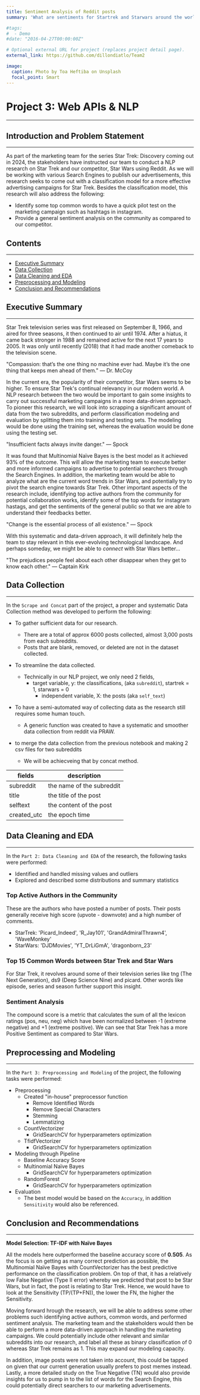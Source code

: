 ```yaml
---
title: Sentiment Analysis of Reddit posts
summary: 'What are sentiments for Startrek and Starwars around the world? Used Reddit's API to scrape data of ~12,000 posts to get the general sentiments in order to get marketing strategies right for upcoming series Star Trek: Discovery coming out in 2024'

#tags:
#  - Demo
#date: "2016-04-27T00:00:00Z"

# Optional external URL for project (replaces project detail page).
external_link: https://github.com/dillondiatlo/Team2

image:
  caption: Photo by Toa Heftiba on Unsplash
  focal_point: Smart
---
```




# Project 3: Web APIs & NLP
--- 
## Introduction and Problem Statement
---
As part of the marketing team for the series Star Trek: Discovery coming out in 2024, the stakeholders have instructed our team to conduct a NLP research on Star Trek and our competitor, Star Wars using Reddit. As we will be working with various Search Engines to publish our advertisements, this research seeks to come out with a classification model for a more effective advertising campaigns for Star Trek. Besides the classification model, this research will also address the following:

- Identify some top common words to have a quick pilot test on the marketing campaign such as hashtags in instagram.
- Provide a general sentiment analysis on the community as compared to our competitor.

## Contents
---
- [Executive Summary](#Executive-Summary)
- [Data Collection](#Data-Collection)
- [Data Cleaning and EDA](#Data-Cleaning-and-EDA)
- [Preprocessing and Modeling](#Preprocessing-and-Modeling)
- [Conclusion and Recommendations](#Conclusion-and-Recommendations)

## Executive Summary
---
Star Trek television series was first released on September 8, 1966, and aired for three seasons, it then continued to air until 1974. After a hiatus, it came back stronger in 1988 and remained active for the next 17 years to 2005. It was only until recently (2018) that it had made another comeback to the television scene.

"Compassion: that’s the one thing no machine ever had. Maybe it’s the one thing that keeps men ahead of them." — Dr. McCoy

In the current era, the popularity of their competitor, Star Wars seems to be higher. To ensure Star Trek's continual relevancy in our modern world. A NLP research between the two would be important to gain some insights to carry out successful marketing campaigns in a more data-driven approach. To pioneer this research, we will look into scrapping a significant amount of data from the two subreddits, and perform classification modeling and evaluation by splitting them into training and testing sets. The modeling would be done using the training set, whereas the evaluation would be done using the testing set.

"Insufficient facts always invite danger." — Spock

It was found that Multinomial Naïve Bayes is the best model as it achieved 93% of the outcome. This will allow the marketing team to execute better and more informed campaigns to advertise to potential searchers through the Search Engines. In addition, the marketing team would be able to analyze what are the current word trends in Star Wars, and potentially try to pivot the search engine towards Star Trek. Other important aspects of the research include, identifying top active authors from the community for potential collaboration works, identify some of the top words for instagram hastags, and get the sentiments of the general public so that we are able to understand their feedbacks better.

"Change is the essential process of all existence." — Spock

With this systematic and data-driven approach, it will definitely help the team to stay relevant in this ever-evolving technological landscape. And perhaps someday, we might be able to *connect* with Star Wars better... 

"The prejudices people feel about each other disappear when they get to know each other." — Captain Kirk

## Data Collection
---
In the `Scrape and Concat` part of the project, a proper and systematic Data Collection method was developed to perform the following:
- To gather sufficient data for our research.
    - There are a total of approx 6000 posts collected, almost 3,000 posts from each subreddits. 
    - Posts that are blank, removed, or deleted are not in the dataset collected.
- To streamline the data collected.
    - Technically in our NLP project, we only need 2 fields, 
        - target variable, y: the classifications, (aka `subreddit`), startrek = 1, starwars = 0
            - independent variable, X: the posts (aka `self_text`)
- To have a semi-automated way of collecting data as the research still requires some human touch.
    - A generic function was created to have a systematic and smoother data collection from reddit via PRAW.  

- to merge the data collection from the previous notebook and making 2 csv files for two subreddits
    - We will be achiecveing that by concat method.

| fields | description |
| --- | --- |
|subreddit| the name of the subreddit|
|title| the title of the post|
|selftext| the content of the post |
|created_utc| the epoch time|


## Data Cleaning and EDA
---
In the `Part 2: Data Cleaning and EDA` of the research, the following tasks were performed:
- Identified and handled missing values and outliers
- Explored and described some distributions and summary statistics

### Top Active Authors in the Community
These are the authors who have posted a number of posts. Their posts generally receive high score (upvote - downvote) and a high number of comments.
- StarTrek: 'Picard_Indeed', 'R_Jay101', 'GrandAdmiralThrawn4', 'WaveMonkey'
- StarWars: 'DJDMovies', 'YT_DrLiGmA', 'dragonborn_23'
    
### Top 15 Common Words between Star Trek and Star Wars
For Star Trek, it revolves around some of their television series like tng (The Next Generation), ds9 (Deep Science Nine) and picard. Other words like episode, series and season further support this insight.

### Sentiment Analysis
The compound score is a metric that calculates the sum of all the lexicon ratings (pos, neu, neg) which have been normalized between -1 (extreme negative) and +1 (extreme positive). We can see that Star Trek has a more Positive Sentiment as compared to Star Wars.

## Preprocessing and Modeling
---
In the `Part 3: Preprocessing and Modeling` of the project, the following tasks were performed:
- Preprocessing
    - Created "in-house" preprocessor function
        - Remove Identified Words
        - Remove Special Characters
        - Stemming
        - Lemmatizing
    - CountVectorizer
        - GridSearchCV for hyperparameters optimization
    - TfidfVectorizer
        - GridSearchCV for hyperparameters optimization
- Modeling through Pipeline
    - Baseline Accuracy Score 
    - Multinomial Naïve Bayes
        - GridSearchCV for hyperparameters optimization
    - RandomForest
        - GridSearchCV for hyperparameters optimization
- Evaluation
    - The best model would be based on the `Accuracy`, in addition `Sensitivity` would also be referenced.
    
## Conclusion and Recommendations
---

**Model Selection: TF-IDF with Naïve Bayes**

All the models here outperformed the baseline accuracy score of **0.505**. As the focus is on getting as many correct prediction as possible, the Multinomial Naïve Bayes with CountVectorizer has the best predictive performance on the classification problem. On top of that, it has a relatively low False Negative (Type II error) whereby we predicted that post to be Star Wars, but in fact, the post is relating to Star Trek. Hence, we would have to look at the Sensitivity (TP/(TP+FN)), the lower the FN, the higher the Sensitivity. 

Moving forward hrough the research, we will be able to address some other problems such identifying active authors, common words, and performed sentiment analysis. The marketing team and the stakeholders would then be able to perform a more data-driven approach in handling the marketing campaigns. We could potentially include other relevant and similar subreddits into our research, and label all these as binary classification of 0 whereas Star Trek remains as 1. This may expand our modeling capacity. 

In addition, image posts were not taken into account, this could be tapped on given that our current generation usually prefers to post memes instead. Lastly, a more detailed study on the True Negative (TN) would also provide insights for us to pump in to the list of words for the Search Engine, this could potentially direct searchers to our marketing advertisements. 

